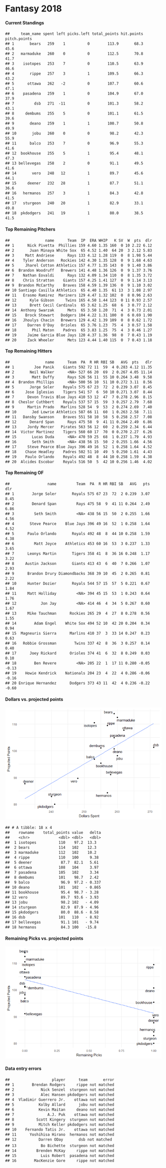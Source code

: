 Fantasy 2018
================

#### Current Standings

    ##     team_name spent left picks.left total_points hit.points pitch.points
    ## 1       bears   259    1          0        113.9       68.3         45.6
    ## 2   marmaduke   260    0          0        112.5       70.8         41.7
    ## 3    isotopes   253    7          0        110.5       63.9         46.6
    ## 4       rippe   257    3          1        109.5       66.3         43.2
    ## 5      ottawa   262   -2          0        107.7       60.6         47.1
    ## 6    pasadena   259    1          0        104.9       67.0         37.9
    ## 7         dsb   271  -11          0        101.3       58.2         43.1
    ## 8     dembums   255    5          0        101.1       61.5         39.6
    ## 9       deano   259    1          1        100.7       50.8         49.9
    ## 10       jobu   260    0          0         98.2       42.3         55.9
    ## 11      balco   253    7          0         96.9       55.3         41.6
    ## 12  bookhouse   255    5          1         95.4       48.1         47.3
    ## 13 bellevegas   258    2          0         91.1       49.5         41.6
    ## 14       vero   248   12          1         89.7       45.6         44.1
    ## 15     deener   232   28          1         87.7       51.1         36.6
    ## 16   hermanos   257    3          1         84.3       42.8         41.5
    ## 17   sturgeon   240   20          1         82.9       33.1         49.8
    ## 18  pkdodgers   241   19          1         80.0       38.5         41.5

#### Top Remaining Pitchers

    ##                name      Team  IP  ERA WHIP   K SV  W  pts  dlr
    ## 1      Nick Pivetta  Phillies 159 4.60 1.35 160  0 10 2.22 6.12
    ## 2       Juan Minaya White Sox  65 4.52 1.40  64 20  3 2.12 5.83
    ## 3     Matt Andriese      Rays 133 4.12 1.28 119  0  8 1.98 5.44
    ## 4    Tyler Anderson   Rockies 142 4.30 1.35 128  0  9 1.68 4.63
    ## 5     Jharel Cotton Athletics 157 4.77 1.35 143  0  9 1.40 3.86
    ## 6  Brandon Woodruff   Brewers 141 4.48 1.36 126  0  9 1.37 3.76
    ## 7    Nathan Eovaldi      Rays 132 4.09 1.34 110  0  8 1.35 3.72
    ## 8    Chris Stratton    Giants 157 4.25 1.41 127  0  9 1.14 3.13
    ## 9  Brandon McCarthy    Braves 158 4.59 1.39 136  0  9 1.10 3.02
    ## 10 Santiago Casilla Athletics  65 4.40 1.35  61 13  3 1.08 2.97
    ## 11   Erasmo Ramirez  Mariners 129 4.47 1.32 102  0  8 0.96 2.63
    ## 12      Kyle Gibson     Twins 165 4.50 1.44 123  0 11 0.93 2.57
    ## 13      Brett Cecil Cardinals  65 3.62 1.25  68  6  3 0.77 2.12
    ## 14  Anthony Swarzak      Mets  65 3.50 1.20  71  4  3 0.73 2.01
    ## 15    Brock Stewart   Dodgers 104 4.22 1.31 100  0  6 0.69 1.90
    ## 16   Jhoulys Chacin   Brewers 129 4.42 1.39 109  0  8 0.62 1.72
    ## 17     Darren O'Day   Orioles  65 3.76 1.23  75  4  3 0.57 1.58
    ## 18       Phil Maton    Padres  65 3.83 1.25  75  4  3 0.46 1.27
    ## 19     Jaime Garcia Blue Jays 120 4.37 1.36  98  0  7 0.43 1.19
    ## 20     Zack Wheeler      Mets 123 4.44 1.40 115  0  7 0.43 1.18

#### Top Remaining Hitters

    ##                name      Team  PA  R HR RBI SB   AVG  pts   dlr
    ## 1         Joe Panik    Giants 592 72 11  59  4 0.283 4.12 11.35
    ## 2       Neil Walker      <NA> 527 66 20  69  2 0.267 4.05 11.14
    ## 3        Matt Duffy      Rays 526 56 11  55 10 0.264 3.48  9.58
    ## 4  Brandon Phillips      <NA> 500 56 10  51 10 0.272 3.11  8.56
    ## 5       Jorge Soler    Royals 575 67 23  72  2 0.239 3.07  8.45
    ## 6     Jose Iglesias    Tigers 541 57  6  50 10 0.271 3.07  8.44
    ## 7      Devon Travis Blue Jays 410 53 12  47  7 0.278 2.96  8.15
    ## 8  Cheslor Cuthbert    Royals 537 57 15  59  3 0.257 2.79  7.68
    ## 9      Martin Prado   Marlins 528 54  9  53  2 0.274 2.69  7.40
    ## 10       Jed Lowrie Athletics 587 66 11  60  1 0.263 2.58  7.11
    ## 11   Dansby Swanson    Braves 551 58 10  58  5 0.258 2.57  7.08
    ## 12      Denard Span      Rays 475 58  9  41 11 0.264 2.49  6.86
    ## 13     Jordy Mercer   Pirates 563 56 12  60  2 0.259 2.34  6.44
    ## 14  Victor Martinez    Tigers 560 60 17  70  0 0.270 2.27  6.26
    ## 15       Lucas Duda      <NA> 470 59 25  68  1 0.237 1.79  4.93
    ## 16       Seth Smith      <NA> 438 56 15  50  2 0.255 1.66  4.56
    ## 17     Steve Pearce Blue Jays 396 49 16  52  1 0.258 1.64  4.52
    ## 18    Chase Headley    Padres 502 51 10  49  5 0.250 1.61  4.43
    ## 19    Paulo Orlando    Royals 492 48  8  44 10 0.258 1.59  4.38
    ## 20  Alcides Escobar    Royals 516 50  5  42 10 0.256 1.46  4.02

#### Top Remaining OF

    ##                 name         Team  PA  R HR RBI SB   AVG   pts   dlr
    ## 1        Jorge Soler       Royals 575 67 23  72  2 0.239  3.07  8.45
    ## 2        Denard Span         Rays 475 58  9  41 11 0.264  2.49  6.86
    ## 3         Seth Smith         <NA> 438 56 15  50  2 0.255  1.66  4.56
    ## 4       Steve Pearce    Blue Jays 396 49 16  52  1 0.258  1.64  4.52
    ## 5      Paulo Orlando       Royals 492 48  8  44 10 0.258  1.59  4.38
    ## 6         Matt Joyce    Athletics 453 60 16  53  3 0.237  1.33  3.65
    ## 7      Leonys Martin       Tigers 358 41  8  36 16 0.248  1.17  3.22
    ## 8     Austin Jackson       Giants 413 43  6  40  7 0.266  1.07  2.93
    ## 9      Brandon Drury Diamondbacks 368 39 10  45  2 0.265  0.81  2.22
    ## 10     Hunter Dozier       Royals 544 57 15  57  5 0.221  0.67  1.84
    ## 11     Matt Holliday         <NA> 394 45 15  53  1 0.243  0.64  1.76
    ## 12           Jon Jay         <NA> 414 46  4  34  5 0.267  0.60  1.67
    ## 13     Mike Tauchman      Rockies 265 29  4  27  8 0.278  0.56  1.55
    ## 14        Adam Engel    White Sox 494 52 10  42 20 0.204  0.34  0.94
    ## 15  Magneuris Sierra      Marlins 410 37  3  33 14 0.247  0.23  0.63
    ## 16   Robbie Grossman        Twins 337 42  8  36  3 0.257  0.14  0.40
    ## 17      Joey Rickard      Orioles 374 41  6  32  8 0.249  0.03  0.10
    ## 18        Ben Revere         <NA> 205 22  1  17 11 0.280 -0.05 -0.13
    ## 19    Howie Kendrick    Nationals 204 23  4  22  4 0.286 -0.06 -0.16
    ## 20 Enrique Hernandez      Dodgers 373 43 11  42  4 0.236 -0.22 -0.60

#### Dollars vs. projected points

![](draftguide_files/figure-markdown_github/unnamed-chunk-6-1.png)

    ## # A tibble: 18 x 4
    ##    rowname    total_points value   delta
    ##    <chr>             <dbl> <dbl>   <dbl>
    ##  1 isotopes          110    97.2  13.3  
    ##  2 bears             114   102    12.3  
    ##  3 marmaduke         112   102    10.2  
    ##  4 rippe             110   100     9.38 
    ##  5 deener             87.7  82.1   5.61 
    ##  6 ottawa            108   104     3.97 
    ##  7 pasadena          105   102     3.34 
    ##  8 dembums           101    98.7   2.42 
    ##  9 balco              96.9  97.2 - 0.337
    ## 10 deano             101   102   - 0.865
    ## 11 bookhouse          95.4  98.7 - 3.28 
    ## 12 vero               89.7  93.6 - 3.93 
    ## 13 jobu               98.2 102   - 4.09 
    ## 14 sturgeon           82.9  87.9 - 4.96 
    ## 15 pkdodgers          80.0  88.6 - 8.58 
    ## 16 dsb               101   110   - 8.92 
    ## 17 bellevegas         91.1 101   - 9.74 
    ## 18 hermanos           84.3 100   -15.8

#### Remaining Picks vs. projected points

![](draftguide_files/figure-markdown_github/unnamed-chunk-7-1.png)

#### Data entry errors

    ##                   player      team       error
    ## 1        Brendan Rodgers     rippe not matched
    ## 2            Nick Senzel  sturgeon not matched
    ## 3            Alec Hansen pkdodgers not matched
    ## 4  Vladimir Guerrero Jr.    ottawa not matched
    ## 5           Kolby Allard      jobu not matched
    ## 6           Kevin Maitan     deano not matched
    ## 7               A.J. Puk    ottawa not matched
    ## 8          Scott Kingery  sturgeon not matched
    ## 9           Mitch Keller pkdodgers not matched
    ## 10    Fernando Tatis Jr.    ottawa not matched
    ## 11      Yoshihisa Hirano  hermanos not matched
    ## 12          Darren ODay       dsb not matched
    ## 13           Bo Bichette  sturgeon not matched
    ## 14         Brenden McKay     rippe not matched
    ## 15           Luis Robert  pasadena not matched
    ## 16        MacKenzie Gore     rippe not matched
